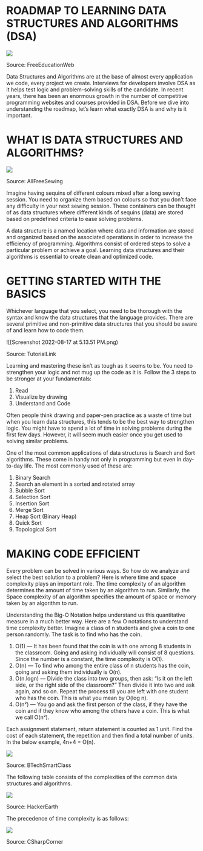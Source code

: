 # ROADMAP TO LEARNING DATA STRUCTURES AND ALGORITHMS (DSA)

![](https://miro.medium.com/max/1400/1*Ym2ZjsFm8Y-x4NBPzpBu5Q.png)

Source: FreeEducationWeb

Data Structures and Algorithms are at the base of almost every application we code, every project we create. Interviews for developers involve DSA as it helps test logic and problem-solving skills of the candidate. In recent years, there has been an enormous growth in the number of competitive programming websites and courses provided in DSA. Before we dive into understanding the roadmap, let’s learn what exactly DSA is and why is it important.

# **WHAT IS DATA STRUCTURES AND ALGORITHMS?**

![](https://miro.medium.com/max/1200/1*U63ctzixH5ZLfY64iJlTdg.png)

Source: AllFreeSewing

Imagine having sequins of different colours mixed after a long sewing session. You need to organize them based on colours so that you don’t face any difficulty in your next sewing session. These containers can be thought of as data structures where different kinds of sequins (data) are stored based on predefined criteria to ease solving problems.

A data structure is a named location where data and information are stored and organized based on the associated operations in order to increase the efficiency of programming. Algorithms consist of ordered steps to solve a particular problem or achieve a goal. Learning data structures and their algorithms is essential to create clean and optimized code.

# GETTING STARTED WITH THE BASICS

Whichever language that you select, you need to be thorough with the syntax and know the data structures that the language provides. There are several primitive and non-primitive data structures that you should be aware of and learn how to code them.

![[Screenshot 2022-08-17 at 5.13.51 PM.png)

Source: TutorialLink

Learning and mastering these isn’t as tough as it seems to be. You need to strengthen your logic and not mug up the code as it is. Follow the 3 steps to be stronger at your fundamentals:

1.  Read
2.  Visualize by drawing
3.  Understand and Code

Often people think drawing and paper-pen practice as a waste of time but when you learn data structures, this tends to be the best way to strengthen logic. You might have to spend a lot of time in solving problems during the first few days. However, it will seem much easier once you get used to solving similar problems.

One of the most common applications of data structures is Search and Sort algorithms. These come in handy not only in programming but even in day-to-day life. The most commonly used of these are:

1.  Binary Search
2.  Search an element in a sorted and rotated array
3.  Bubble Sort
4.  Selection Sort
5.  Insertion Sort
6.  Merge Sort
7.  Heap Sort (Binary Heap)
8.  Quick Sort
9.  Topological Sort

# MAKING CODE EFFICIENT

Every problem can be solved in various ways. So how do we analyze and select the best solution to a problem? Here is where time and space complexity plays an important role. The time complexity of an algorithm determines the amount of time taken by an algorithm to run. Similarly, the Space complexity of an algorithm specifies the amount of space or memory taken by an algorithm to run.

Understanding the Big-O Notation helps understand us this quantitative measure in a much better way. Here are a few O notations to understand time complexity better. Imagine a class of n students and give a coin to one person randomly. The task is to find who has the coin.

1.  O(1) — It has been found that the coin is with one among 8 students in the classroom. Going and asking individually will consist of 8 questions. Since the number is a constant, the time complexity is O(1).
2.  O(n) — To find who among the entire class of n students has the coin, going and asking them individually is O(n).
3.  O(n.logn) — Divide the class into two groups, then ask: “Is it on the left side, or the right side of the classroom?” Then divide it into two and ask again, and so on. Repeat the process till you are left with one student who has the coin. This is what you mean by O(log n).
4.  O(n²) — You go and ask the first person of the class, if they have the coin and if they know who among the others have a coin. This is what we call O(n²).

Each assignment statement, return statement is counted as 1 unit. Find the cost of each statement, the repetition and then find a total number of units. In the below example, 4n+4 = O(n).

![](https://miro.medium.com/max/1024/1*_ShhFO-KkyhiyYxom34vYA.png)

Source: BTechSmartClass

The following table consists of the complexities of the common data structures and algorithms.

![](https://miro.medium.com/max/1400/1*Z1ssvqTKv0AXAvGXaNKAPQ.png)

Source: HackerEarth

The precedence of time complexity is as follows:

![](https://miro.medium.com/max/1050/1*cj1VWiv7mdIZqItIV5C9Cg.png)

Source: CSharpCorner
